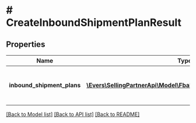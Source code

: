# # CreateInboundShipmentPlanResult

## Properties

Name | Type | Description | Notes
------------ | ------------- | ------------- | -------------
**inbound_shipment_plans** | [**\Evers\SellingPartnerApi\Model\FbaInbound\InboundShipmentPlan[]**](InboundShipmentPlan.md) | A list of inbound shipment plan information | [optional]

[[Back to Model list]](../../README.md#models) [[Back to API list]](../../README.md#endpoints) [[Back to README]](../../README.md)
